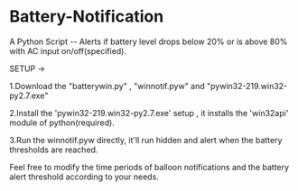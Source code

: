 # Battery-Notification

A Python Script -- Alerts if battery level drops below 20% or is above 80% with AC input on/off(specified).


SETUP ->

1.Download the "batterywin.py" , "winnotif.pyw" and "pywin32-219.win32-py2.7.exe"

2.Install the 'pywin32-219.win32-py2.7.exe' setup , it installs the 'win32api' module of python(required).

3.Run the winnotif.pyw directly, it'll run hidden and alert when the battery thresholds are reached. 

Feel free to modify the time periods of balloon notifications and the battery alert threshold according to your needs.
